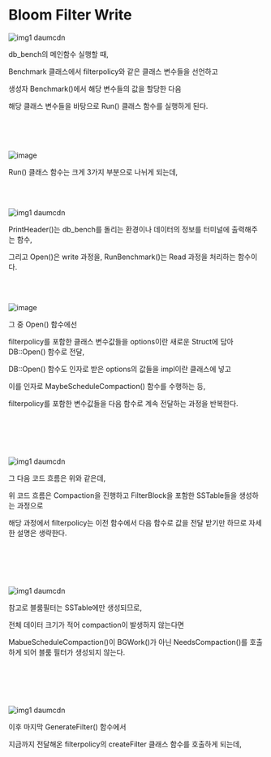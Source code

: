 
# Bloom Filter Write

![img1 daumcdn](https://user-images.githubusercontent.com/101636590/183426584-f700c3df-935e-406d-a918-540a42c7635b.png)


db_bench의 메인함수 실행할 때,

Benchmark 클래스에서 filterpolicy와 같은 클래스 변수들을 선언하고

생성자 Benchmark()에서 해당 변수들의 값을 할당한 다음

해당 클래스 변수들을 바탕으로 Run() 클래스 함수를 실행하게 된다.

<br/>
<br/>
<br/>


 ![image](https://user-images.githubusercontent.com/101636590/189701906-715a3bca-2840-444f-a2a6-65d9e488a611.png)
 
Run() 클래스 함수는 크게 3가지 부분으로 나뉘게 되는데,

<br/>
<br/>

![img1 daumcdn](https://user-images.githubusercontent.com/101636590/183426642-fe0298bb-797c-4453-8baf-877f042e7468.png)


PrintHeader()는 db_bench를 돌리는 환경이나 데이터의 정보를 터미널에 출력해주는 함수,

그리고 Open()은 write 과정을, RunBenchmark()는 Read 과정을 처리하는 함수이다. 

<br/>
<br/>

 
![image](https://user-images.githubusercontent.com/101636590/189703746-c4dbafce-b352-46d5-8404-ac614a7536ff.png)

그 중 Open() 함수에선

filterpolicy를 포함한 클래스 변수값들을 options이란 새로운 Struct에 담아 DB::Open() 함수로 전달,

DB::Open() 함수도 인자로 받은 options의 값들을 impl이란 클래스에 넣고

이를 인자로 MaybeScheduleCompaction() 함수를 수행하는 등,

filterpolicy를 포함한 변수값들을 다음 함수로 계속 전달하는 과정을 반복한다. 

<br/>
<br/>
 <br/>
<br/>

![img1 daumcdn](https://user-images.githubusercontent.com/101636590/183426744-152b6145-f791-45f1-b45e-3e8c5139930f.png)


그 다음 코드 흐름은 위와 같은데, 

위 코드 흐름은 Compaction을 진행하고 FilterBlock을 포함한 SSTable들을 생성하는 과정으로

해당 과정에서 filterpolicy는 이전 함수에서 다음 함수로 값을 전달 받기만 하므로 자세한 설명은 생략한다.

<br/>
<br/>
<br/>
<br/>

![img1 daumcdn](https://user-images.githubusercontent.com/101636590/183426775-4a824072-59c7-41dc-bb55-70ff53007dc4.png)

참고로 블룸필터는 SSTable에만 생성되므로,

전체 데이터 크기가 적어 compaction이 발생하지 않는다면

MabueScheduleCompaction()이 BGWork()가 아닌 NeedsCompaction()를 호출하게 되어 블룸 필터가 생성되지 않는다.

 <br/>
<br/>
<br/>
<br/>

 ![img1 daumcdn](https://user-images.githubusercontent.com/101636590/183426808-21842d9f-e759-45ce-8a3c-1228726f1928.png)



이후 마지막 GenerateFilter() 함수에서

지금까지 전달해온 filterpolicy의 createFilter 클래스 함수를 호출하게 되는데,

<br/>
<br/>
<br/>
<br/>
